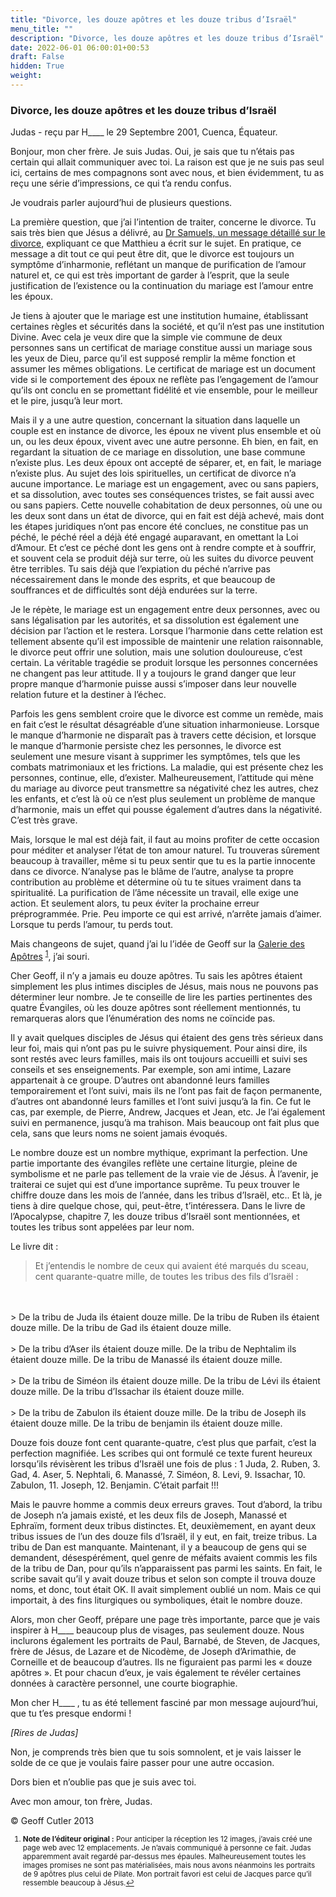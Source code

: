 ```yaml
---
title: "Divorce, les douze apôtres et les douze tribus d’Israël"
menu_title: ""
description: "Divorce, les douze apôtres et les douze tribus d’Israël"
date: 2022-06-01 06:00:01+00:53
draft: False
hidden: True
weight:
---
```

### Divorce, les douze apôtres et les douze tribus d’Israël

Judas - reçu par H____ le 29 Septembre 2001, Cuenca, Équateur.

Bonjour, mon cher frère. Je suis Judas. Oui, je sais que tu n’étais pas certain qui allait communiquer avec toi. La raison est que je ne suis pas seul ici, certains de mes compagnons sont avec nous, et bien évidemment, tu as reçu une série d’impressions, ce qui t’a rendu confus.

Je voudrais parler aujourd’hui de plusieurs questions.

La première question, que j’ai l’intention de traiter, concerne le divorce. Tu sais très bien que Jésus a délivré, au [Dr Samuels, un message détaillé sur le divorce](/fr-samuels-messages/fr-revelations/fr-rev-13-3-6-january-1955-samuels-jesus/), expliquant ce que Matthieu a écrit sur le sujet. En pratique, ce message a dit tout ce qui peut être dit, que le divorce est toujours un symptôme d’inharmonie, reflétant un manque de purification de l’amour naturel et, ce qui est très important de garder à l’esprit, que la seule justification de l’existence ou la continuation du mariage est l’amour entre les époux.

Je tiens à ajouter que le mariage est une institution humaine, établissant certaines règles et sécurités dans la société, et qu’il n’est pas une institution Divine. Avec cela je veux dire que la simple vie commune de deux personnes sans un certificat de mariage constitue aussi un mariage sous les yeux de Dieu, parce qu’il est supposé remplir la même fonction et assumer les mêmes obligations. Le certificat de mariage est un document vide si le comportement des époux ne reflète pas l’engagement de l’amour qu’ils ont conclu en se promettant fidélité et vie ensemble, pour le meilleur et le pire, jusqu’à leur mort.

Mais il y a une autre question, concernant la situation dans laquelle un couple est en instance de divorce, les époux ne vivent plus ensemble et où un, ou les deux époux, vivent avec une autre personne. Eh bien, en fait, en regardant la situation de ce mariage en dissolution, une base commune n’existe plus. Les deux époux ont accepté de séparer, et, en fait, le mariage n’existe plus. Au sujet des lois spirituelles, un certificat de divorce n’a aucune importance. Le mariage est un engagement, avec ou sans papiers, et sa dissolution, avec toutes ses conséquences tristes, se fait aussi avec ou sans papiers. Cette nouvelle cohabitation de deux personnes, où une ou les deux sont dans un état de divorce, qui en fait est déjà achevé, mais dont les étapes juridiques n’ont pas encore été conclues, ne constitue pas un péché, le péché réel a déjà été engagé auparavant, en omettant la Loi d’Amour. Et c’est ce péché dont les gens ont à rendre compte et à souffrir, et souvent cela se produit déjà sur terre, où les suites du divorce peuvent être terribles. Tu sais déjà que l’expiation du péché n’arrive pas nécessairement dans le monde des esprits, et que beaucoup de souffrances et de difficultés sont déjà endurées sur la terre.

Je le répète, le mariage est un engagement entre deux personnes, avec ou sans légalisation par les autorités, et sa dissolution est également une décision par l’action et le restera. Lorsque l’harmonie dans cette relation est tellement absente qu’il est impossible de maintenir une relation raisonnable, le divorce peut offrir une solution, mais une solution douloureuse, c’est certain. La véritable tragédie se produit lorsque les personnes concernées ne changent pas leur attitude. Il y a toujours le grand danger que leur propre manque d’harmonie puisse aussi s’imposer dans leur nouvelle relation future et la destiner à l’échec.

Parfois les gens semblent croire que le divorce est comme un remède, mais en fait c’est le résultat désagréable d’une situation inharmonieuse. Lorsque le manque d’harmonie ne disparaît pas à travers cette décision, et lorsque le manque d’harmonie persiste chez les personnes, le divorce est seulement une mesure visant à supprimer les symptômes, tels que les combats matrimoniaux et les frictions. La maladie, qui est présente chez les personnes, continue, elle, d’exister. Malheureusement, l’attitude qui mène du mariage au divorce peut transmettre sa négativité chez les autres, chez les enfants, et c’est là où ce n’est plus seulement un problème de manque d’harmonie, mais un effet qui pousse également d’autres dans la négativité. C’est très grave.

Mais, lorsque le mal est déjà fait, il faut au moins profiter de cette occasion pour  méditer et analyser l’état de ton amour naturel. Tu trouveras sûrement beaucoup à travailler, même si tu peux sentir que tu es la partie innocente dans ce divorce. N’analyse pas le blâme de l’autre, analyse ta propre contribution au problème et détermine où tu te situes vraiment dans ta spiritualité. La purification de l’âme nécessite un travail, elle exige une action. Et seulement alors, tu peux éviter la prochaine erreur préprogrammée. Prie. Peu importe ce qui est arrivé, n’arrête jamais d’aimer. Lorsque tu perds l’amour, tu perds tout.

Mais changeons de sujet, quand j’ai lu l’idée de Geoff sur la [Galerie des Apôtres](/3-fr-judas-of-kerioth-messages/3-8-fr-portraits-of-the-apostel/) <sup id="a1">[1](#f1)</sup>, j’ai souri.

Cher Geoff, il n’y a jamais eu douze apôtres. Tu sais les apôtres étaient simplement les plus intimes disciples de Jésus, mais nous ne pouvons pas déterminer leur nombre. Je te conseille de lire les parties pertinentes des quatre Évangiles, où les douze apôtres sont réellement mentionnés, tu remarqueras alors que l’énumération des noms ne coïncide pas.

Il y avait quelques disciples de Jésus qui étaient des gens très sérieux dans leur foi, mais qui n’ont pas pu le suivre physiquement. Pour ainsi dire, ils sont restés avec leurs familles, mais ils ont toujours accueilli et suivi ses conseils et ses enseignements. Par exemple, son ami intime, Lazare appartenait à ce groupe. D’autres ont abandonné leurs familles temporairement et l’ont suivi, mais ils ne l’ont pas fait de façon permanente, d’autres ont abandonné leurs familles et l’ont suivi jusqu’à la fin. Ce fut le cas, par exemple, de Pierre, Andrew, Jacques et Jean, etc. Je l’ai également suivi en permanence, jusqu’à ma trahison. Mais beaucoup ont fait plus que cela, sans que leurs noms ne soient jamais évoqués.

Le nombre douze est un nombre mythique, exprimant la perfection. Une partie importante des évangiles reflète une certaine liturgie, pleine de symbolisme et ne parle pas tellement de la vraie vie de Jésus. À l’avenir, je traiterai ce sujet qui est d’une importance suprême. Tu peux trouver le chiffre douze dans les mois de l’année, dans les tribus d’Israël, etc.. Et là, je tiens à dire quelque chose, qui, peut-être, t’intéressera. Dans le livre de l’Apocalypse, chapitre 7, les douze tribus d’Israël sont mentionnées, et toutes les tribus sont appelées par leur nom.

Le livre dit :

> Et j’entendis le nombre de ceux qui avaient été marqués du sceau, cent quarante-quatre mille, de toutes les tribus des fils d’Israël :
<br>
<br>
> De la tribu de Juda ils étaient douze mille. De la tribu de Ruben ils étaient douze mille. De la tribu de Gad ils étaient douze mille.
<br>
<br>
> De la tribu d’Aser ils étaient douze mille. De la tribu de Nephtalim ils étaient douze mille. De la tribu de Manassé ils étaient douze mille.
<br>
<br>
> De la tribu de Siméon ils étaient douze mille. De la tribu de Lévi ils étaient douze mille. De la tribu d’Issachar ils étaient douze mille.
<br>
<br>
> De la tribu de Zabulon ils étaient douze mille. De la tribu de Joseph ils étaient douze mille. De la tribu de benjamin ils étaient douze mille.

Douze fois douze font cent quarante-quatre, c’est plus que parfait, c’est la perfection magnifiée. Les scribes qui ont formulé ce texte furent heureux lorsqu’ils révisèrent les tribus d’Israël une fois de plus : 1 Juda, 2. Ruben, 3. Gad, 4. Aser, 5. Nephtali, 6. Manassé, 7. Siméon, 8. Levi, 9. Issachar, 10. Zabulon, 11. Joseph, 12. Benjamin. C’était parfait !!!

Mais le pauvre homme a commis deux erreurs graves. Tout d’abord, la tribu de Joseph n’a jamais existé, et les deux fils de Joseph, Manassé et Ephraïm, forment deux tribus distinctes. Et, deuxièmement, en ayant deux tribus issues de l’un des douze fils d’Israël, il y eut, en fait, treize tribus. La tribu de Dan est manquante. Maintenant, il y a beaucoup de gens qui se demandent, désespérément, quel genre de méfaits avaient commis les fils de la tribu de Dan, pour qu’ils n’apparaissent pas parmi les saints. En fait, le scribe savait qu’il y avait douze tribus et selon son compte il trouva douze noms, et donc, tout était OK. Il avait simplement oublié un nom. Mais ce qui importait, à des fins liturgiques ou symboliques, était le nombre douze.

Alors, mon cher Geoff, prépare une page très importante, parce que je vais inspirer à H____ beaucoup plus de visages, pas seulement douze. Nous inclurons également les portraits de Paul, Barnabé, de Steven, de Jacques, frère de Jésus, de Lazare et de Nicodème, de Joseph d’Arimathie, de Corneille et de beaucoup d’autres. Ils ne figuraient pas parmi les « douze apôtres ». Et pour chacun d’eux, je vais également te révéler certaines données à caractère personnel, une courte biographie.

Mon cher H____ , tu as été tellement fasciné par mon message aujourd’hui, que tu t’es presque endormi !

*[Rires de Judas]*

Non, je comprends très bien que tu sois somnolent, et je vais laisser le solde de ce que je voulais faire passer pour une autre occasion.

Dors bien et n’oublie pas que je suis avec toi.

Avec mon amour, ton frère, Judas.

© Geoff Cutler 2013
<small>

1. <large id="f1"> **Note de l’éditeur original :** Pour anticiper la réception les 12 images, j’avais créé une page web avec 12 emplacements. Je n’avais communiqué à personne ce fait. Judas apparemment avait regardé par-dessus mes épaules. Malheureusement toutes les images promises ne sont pas matérialisées, mais nous avons néanmoins les portraits de 9 apôtres plus celui de Pilate. Mon portrait favori est celui de Jacques parce qu’il ressemble beaucoup à Jésus.[↩](#a1)
